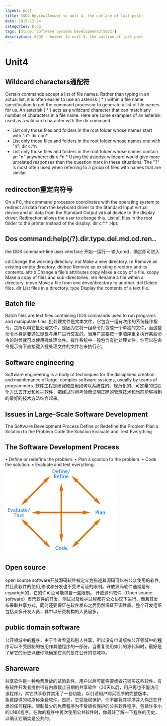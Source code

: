 ```yaml
---
layout: post
title: SSD2-Review(Answer to unit 4, the outline of last post)
date: 2015-12-24
categories: blog
tags: [Study, Software Systems Development2(SSD2)]
description: SSD2 - Answer to unit 4, the outline of last post
---
```



# Unit4
## Wildcard characters通配符
Certain commands accept a list of file names. Rather than typing in an actual list, it is often easier to use an asterisk ( * ) within a file name specification to get the command processor to generate a list of file names for us. An asterisk ( * ) acts as a wildcard character that can match any number of characters in a file name.
Here are some examples of an asterisk used as a wildcard character with the dir command
- List only those files and folders in the root folder whose names start with "n":
dir c:\n* 
- List only those files and folders in the root folder whose names end with "n":
dir c:\*n 
- List only those files and folders in the root folder whose names contain an "n" anywhere:
dir c:\*n * 
Using the asterisk wildcard would give more unrelated responses than the question mark in these situations. The "?" is most often used when referring to a group of files with names that are similar
## redirection重定向符号 
On a PC, the command processor coordinates with the operating system to redirect all data from the keyboard driver to the Standard Input virtual device and all data from the Standard Output virtual device to the display driver. Redirection allows the user to change this. 
List all files in the root folder to the printer instead of the display:
dir c:\*.* >lpt: 

## Dos command:help(/?).dir.type.del.md.cd.ren.. 
the DOS command-line user interface 
开始—运行— 输入cmd，确定即可进入

cd	Change the working directory. 
md	Make a new directory.
rd	Remove an existing empty directory. 
deltree	Remove an existing directory and its contents. 
attrib	Change a file's attributes
copy	Make a copy of a file. 
xcopy	Make a copy of files and sub-directories.
ren	Rename a file within a directory.
move	Move a file from one drive/directory to another.
del	Delete files. 
dir	List files in a directory.
type	Display the contents of a text file.

## Batch file
Batch files are text files containing DOS commands used to run programs and manipulate files.
批处理文件是文本文件，它包含一组有次序的系统操作指令。之所以叫它批处理文件，是因为它将一组命令打包成一个单独的文件，而这些命令本身是要通过键盘与用户进行交互的。当用户需要按一定顺序重复执行某些命令的时候就可以使用批处理文件。操作系统中一般包含有批处理文件。你可以在命令提示符下直接键入批处理文件的文件名来执行它。　


## Software engineering
Software engineering is a body of techniques for the disciplined creation and maintenance of large, complex software systems, usually by teams of programmers.
软件工程是研究和应用如何以系统性的、规范化的、可定量的过程化方法去开发和维护软件，把经过时间考验而证明正确的管理技术和当前能够得到的最好的技术方法结合起来。

## Issues in Large-Scale Software Development
The Software Development Process 
Define or Redefine the Problem 
Plan a Solution to the Problem 
Code the Solution 
Evaluate and Test Everything 

## The Software Development Process

•	Define or redefine the problem. 
•	Plan a solution to the problem. 
•	Code the solution. 
•	Evaluate and test everything.
![](https://raw.githubusercontent.com/SophieCXT/blog.io/master/img/WHU/2015-12-24.png)
## Open source
open source software开放源码软件被定义为描述其源码可以被公众使用的软件,并且此软件的使用,修改和分发也不受许可证的限制。开放源码软件通常是有copyright的，它的许可证可能包含一些限制。
开放源码软件（Open source software）表示软件的开发、测试以及维护过程都在公众协议下进行，而且其发布采取共享方式，同时还要保证在软件发布之后仍然保证开源性质。整个开发组织包括众多开发人员，其中以研究机构的人员居多，

## public domain software
公开领域中的程序，由于作者希望和别人共享，所以没有申请版权公开领域中的程序可以不受限制的被用作其他程序的一部分。当重复使用如此的源代码时，最好是了解它的历史以便你能确定它真的是在公开的领域中。 



## Shareware
共享软件是一种免费发放的试验软件，用户以后可能需要或者花钱买这些软件。有些软件开发者提供带有内置截止日期的共享软件（30天以后，用户再也不能访问该程序）。其它共享软件禁用了一些功能，以引诱用户购买程序的完整版本。　　 
免费提供的程序称免费软件。然而，它受版权保护，你不能将其程序并入你正在开发的任何程序。限制最少的免费程序为不受版权保护的公共软件程序，包括许多小的UNIX程序。在你的程序中再次使用公共软件时，你最好了解一下程序的历史，以确认它确实是公共的。


